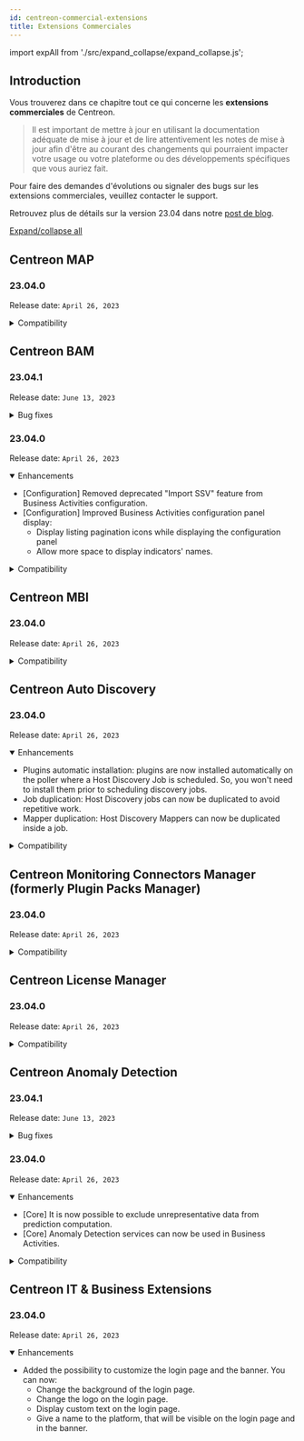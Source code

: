 ```yaml
---
id: centreon-commercial-extensions
title: Extensions Commerciales
---
```


import expAll from './src/expand_collapse/expand_collapse.js';

## Introduction

Vous trouverez dans ce chapitre tout ce qui concerne les **extensions commerciales** de Centreon.

> Il est important de mettre à jour en utilisant la documentation adéquate de mise à jour et de lire attentivement les
> notes de mise à jour afin d'être au courant des changements qui pourraient impacter votre usage ou votre plateforme
> ou des développements spécifiques que vous auriez fait.

Pour faire des demandes d'évolutions ou signaler des bugs sur les extensions commerciales, veuillez contacter le support.

Retrouvez plus de détails sur la version 23.04 dans notre [post de blog](https://www.centreon.com/fr/centreon-23-04-decouvrez-les-nouveautes-a-venir-ce-printemps/).

<a href='#/' id='expAll' className='col'>Expand/collapse all</a>

## Centreon MAP

### 23.04.0

Release date: `April 26, 2023`

<details>
  <summary>Compatibility</summary>

Compatibility with other 23.04 components.

</details>

## Centreon BAM

### 23.04.1

Release date: `June 13, 2023`

<details>
  <summary>Bug fixes</summary>

- Fixed an issue that caused KPIs to be unavailable for selection when configuring a Business Activity as a non-admin user.
- Fixed an issue that caused resources to be displayed for a single ACL group when multiple ACL groups were selected during the BA creation by a non-admin user.

</details>

### 23.04.0

Release date: `April 26, 2023`

<details open>
  <summary>Enhancements</summary>

- [Configuration] Removed deprecated "Import SSV" feature from Business Activities configuration.
- [Configuration] Improved Business Activities configuration panel display:
   - Display listing pagination icons while displaying the configuration panel
   - Allow more space to display indicators' names.

</details>

<details>
  <summary>Compatibility</summary>

Compatibility with other 23.04 components.

</details>

## Centreon MBI

### 23.04.0

Release date: `April 26, 2023`

<details>
  <summary>Compatibility</summary>

Compatibility with other 23.04 components.

</details>

## Centreon Auto Discovery

### 23.04.0

Release date: `April 26, 2023`

<details open>
  <summary>Enhancements</summary>

- Plugins automatic installation: plugins are now installed automatically on the poller where a Host Discovery Job is scheduled. So, you won't need to install them prior to scheduling discovery jobs.
- Job duplication: Host Discovery jobs can now be duplicated to avoid repetitive work.
- Mapper duplication: Host Discovery Mappers can now be duplicated inside a job.

</details>

<details>
  <summary>Compatibility</summary>

Compatibility with other 23.04 components.

</details>

## Centreon Monitoring Connectors Manager (formerly Plugin Packs Manager)

### 23.04.0

Release date: `April 26, 2023`

<details>
  <summary>Compatibility</summary>

Compatibility with other 23.04 components.

</details>

## Centreon License Manager

### 23.04.0

Release date: `April 26, 2023`

<details>
  <summary>Compatibility</summary>

Compatibility with other 23.04 components.

</details>

## Centreon Anomaly Detection

### 23.04.1

Release date: `June 13, 2023`

<details>
  <summary>Bug fixes</summary>

- Fixed an issue that caused KPIs to be unavailable for selection when configuring a Business Activity as a non-admin user.
- Fixed an issue that caused resources to be displayed for a single ACL group when multiple ACL groups were selected during the BA creation by a non-admin user.

</details>

### 23.04.0

Release date: `April 26, 2023`

<details open>
  <summary>Enhancements</summary>
  
- [Core] It is now possible to exclude unrepresentative data from prediction computation.
- [Core] Anomaly Detection services can now be used in Business Activities.

</details>

<details>
  <summary>Compatibility</summary>

Compatibility with other 23.04 components.

</details>

## Centreon IT & Business Extensions

### 23.04.0

Release date: `April 26, 2023`

<details open>
  <summary>Enhancements</summary>

- Added the possibility to customize the login page and the banner. You can now:
  - Change the background of the login page.
  - Change the logo on the login page.
  - Display custom text on the login page.
  - Give a name to the platform, that will be visible on the login page and in the banner.

</details>
